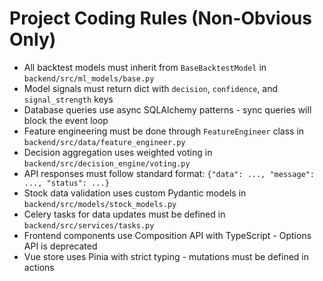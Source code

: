 # Project Coding Rules (Non-Obvious Only)

- All backtest models must inherit from `BaseBacktestModel` in `backend/src/ml_models/base.py`
- Model signals must return dict with `decision`, `confidence`, and `signal_strength` keys
- Database queries use async SQLAlchemy patterns - sync queries will block the event loop
- Feature engineering must be done through `FeatureEngineer` class in `backend/src/data/feature_engineer.py`
- Decision aggregation uses weighted voting in `backend/src/decision_engine/voting.py`
- API responses must follow standard format: `{"data": ..., "message": ..., "status": ...}`
- Stock data validation uses custom Pydantic models in `backend/src/models/stock_models.py`
- Celery tasks for data updates must be defined in `backend/src/services/tasks.py`
- Frontend components use Composition API with TypeScript - Options API is deprecated
- Vue store uses Pinia with strict typing - mutations must be defined in actions
